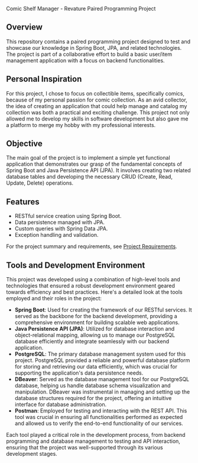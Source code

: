 Comic Shelf Manager - Revature Paired Programming Project

## Overview

This repository contains a paired programming project designed to test and showcase our knowledge in Spring Boot, JPA, and related technologies. The project is part of a collaborative effort to build a basic user/item management application with a focus on backend functionalities.

## Personal Inspiration
For this project, I chose to focus on collectible items, specifically comics, because of my personal passion for comic collection. As an avid collector, the idea of creating an application that could help manage and catalog my collection was both a practical and exciting challenge. This project not only allowed me to develop my skills in software development but also gave me a platform to merge my hobby with my professional interests.

## Objective

The main goal of the project is to implement a simple yet functional application that demonstrates our grasp of the fundamental concepts of Spring Boot and Java Persistence API (JPA). It involves creating two related database tables and developing the necessary CRUD (Create, Read, Update, Delete) operations.

## Features

- RESTful service creation using Spring Boot.
- Data persistence managed with JPA.
- Custom queries with Spring Data JPA.
- Exception handling and validation.

For the project summary and requirements, see [Project Requirements](PROJECT_REQUIREMENTS.md).

## Tools and Development Environment
This project was developed using a combination of high-level tools and technologies that ensured a robust development environment geared towards efficiency and best practices. Here's a detailed look at the tools employed and their roles in the project:

- **Spring Boot**: Used for creating the framework of our RESTful services. It served as the backbone for the backend development, providing a comprehensive environment for building scalable web applications.
- **Java Persistence API (JPA)**: Utilized for database interaction and object-relational mapping, allowing us to manage our PostgreSQL database efficiently and integrate seamlessly with our backend application.
- **PostgreSQL**: The primary database management system used for this project. PostgreSQL provided a reliable and powerful database platform for storing and retrieving our data efficiently, which was crucial for supporting the application's data persistence needs.
- **DBeaver**: Served as the database management tool for our PostgreSQL database, helping us handle database schema visualization and manipulation. DBeaver was instrumental in managing and setting up the database structures required for the project, offering an intuitive interface for database administration.
- **Postman**: Employed for testing and interacting with the REST API. This tool was crucial in ensuring all functionalities performed as expected and allowed us to verify the end-to-end functionality of our services.

Each tool played a critical role in the development process, from backend programming and database management to testing and API interaction, ensuring that the project was well-supported through its various development stages.

